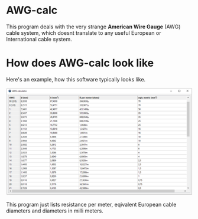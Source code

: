 # AWG-calc
This program deals with the very strange **American Wire Gauge** (AWG) cable system, which doesnt translate to any useful European or International cable system.

# How does AWG-calc look like

Here's an example, how this software typically looks like.

![alt text](doc/AWG-calc.png)

This program just lists resistance per meter, eqivalent European cable diameters and diameters in milli meters.
